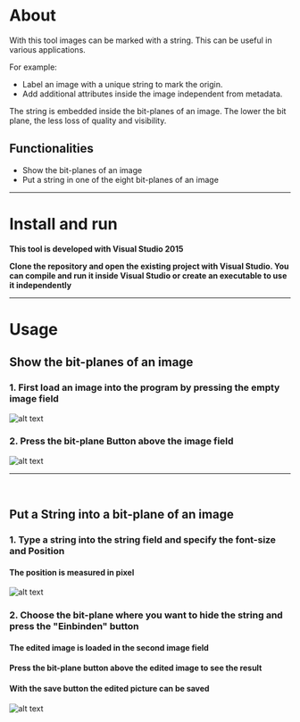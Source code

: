 <h1>About</h1>
<p>With this tool images can be marked with a string. This can be useful in various applications.</p>
<p>For example:</p>
<ul>
<li>Label an image with a unique string to mark the origin.</li>
<li>Add additional attributes inside the image independent from metadata.</li>
</ul>
<p>The string is embedded inside the bit-planes of an image. The lower the bit plane, the less loss of quality and visibility.

<h2>Functionalities</h2>
<ul>
  <li>Show the bit-planes of an image</li>
  <li>Put a string in one of the eight bit-planes of an image</li>
</ul>
<hr>

<h1>Install and run</h1>
<strong>
<p>This tool is developed with Visual Studio 2015</p>
<p>Clone the repository and open the existing project with Visual Studio.
You can compile and run it inside Visual Studio or create an executable to use it independently</p>
</strong>
<hr>

<h1>Usage</h1>
<h2>Show the bit-planes of an image</h2>
<h3>1. First load an image into the program by pressing the empty image field</h3>

![alt text](https://github.com/Link-F/Picture-Steganography/blob/master/img/1.PNG)

<h3>2. Press the bit-plane Button above the image field</h3>

![alt text](https://github.com/Link-F/Picture-Steganography/blob/master/img/2.PNG)
<hr>

<br/>

<h2>Put a String into a bit-plane of an image</h2>

<h3>1. Type a string into the string field and specify the font-size and Position</h3> 
<h4>The position is measured in pixel</h4>  

![alt text](https://github.com/Link-F/Picture-Steganography/blob/master/img/3.PNG)

<h3>2. Choose the bit-plane where you want to hide the string and press the "Einbinden" button</h3>
<h4>The edited image is loaded in the second image field<h4>
<h4>Press the bit-plane button above the edited image to see the result</h4>
<h4>With the save button the edited picture can be saved</h4>

![alt text](https://github.com/Link-F/Picture-Steganography/blob/master/img/4.PNG)
